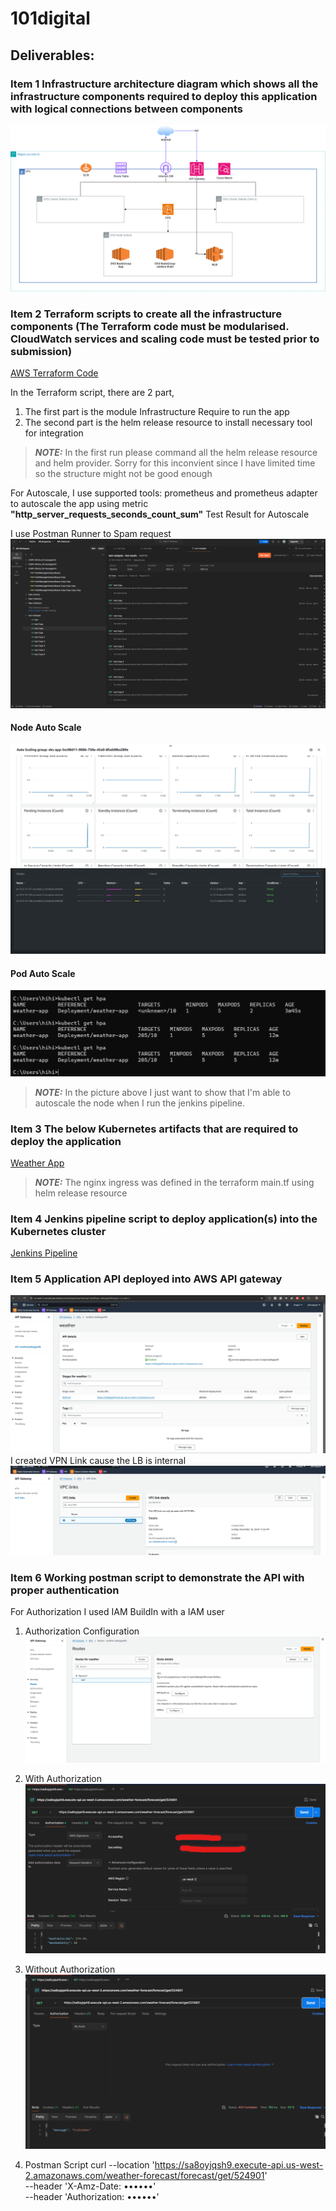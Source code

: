 # 101digital


## Deliverables:
### Item 1 Infrastructure architecture diagram which shows all the infrastructure components required to deploy this application with logical connections between components

![Image](101digital.drawio.png)

### Item 2 Terraform scripts to create all the infrastructure components (The Terraform code must be modularised. CloudWatch services and scaling code must be tested prior to submission)

[AWS Terraform Code](terraform/aws)

In the Terraform script, there are 2 part,
1. The first part is the module Infrastructure Require to run the app
2. The second part is the helm release resource to install necessary tool for integration
> **_NOTE:_**  In the first run please command all the helm release resource and helm provider. Sorry for this inconvient since I have limited time so the structure might not be good enough

For Autoscale, I use supported tools: prometheus and prometheus adapter to autoscale the app using metric **"http_server_requests_seconds_count_sum"**
Test Result for Autoscale

I use Postman Runner to Spam request
![img_10.png](img_10.png)
#### Node Auto Scale
![img_9.png](img_9.png)
![img_7.png](img_7.png)

#### Pod Auto Scale
![img_8.png](img_8.png)

> **_NOTE:_**  In the picture above I just want to show that I'm able to autoscale the node when I run the jenkins pipeline.

### Item 3 The below Kubernetes artifacts that are required to deploy the application

[Weather App](k8s-manifest/weatherapp)

> **_NOTE:_**  The nginx ingress was defined in the terraform main.tf using helm release resource

### Item 4 Jenkins pipeline script to deploy application(s) into the Kubernetes cluster
[Jenkins Pipeline](jenkins)

### Item 5 Application API deployed into AWS API gateway

![img_1.png](img_1.png)
I created VPN Link cause the LB is internal
![img_4.png](img_4.png)

### Item 6 Working postman script to demonstrate the API with proper authentication
For Authorization I used IAM BuildIn with a IAM user
1. Authorization Configuration
![img_5.png](img_5.png)

2. With Authorization
![img_6.png](img_6.png)

3. Without Authorization
![img_3.png](img_3.png)

4. Postman Script
   curl --location 'https://sa8oyjqsh9.execute-api.us-west-2.amazonaws.com/weather-forecast/forecast/get/524901' \
   --header 'X-Amz-Date: ••••••' \
   --header 'Authorization: ••••••'
